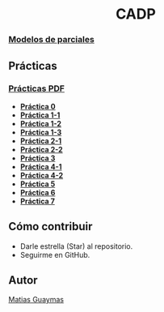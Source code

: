 <h1 align="center"> CADP </h1>

### [**Modelos de parciales**](https://github.com/MatiasGuaymas/CADP-Practicas/tree/main/Parciales)

## Prácticas
### [**Prácticas PDF**](https://github.com/MatiasGuaymas/CADP-Practicas/tree/main/Practicas%20PDF)

* [**Práctica 0**](https://github.com/MatiasGuaymas/CADP-Practicas/tree/main/Resoluciones/0)
* [**Práctica 1-1**](https://github.com/MatiasGuaymas/CADP-Practicas/tree/main/Resoluciones/1-1)
* [**Práctica 1-2**](https://github.com/MatiasGuaymas/CADP-Practicas/tree/main/Resoluciones/1-2)
* [**Práctica 1-3**](https://github.com/MatiasGuaymas/CADP-Practicas/tree/main/Resoluciones/1-3-Adicionales)
* [**Práctica 2-1**](https://github.com/MatiasGuaymas/CADP-Practicas/tree/main/Resoluciones/2-1)
* [**Práctica 2-2**](https://github.com/MatiasGuaymas/CADP-Practicas/tree/main/Resoluciones/2-2)
* [**Práctica 3**](https://github.com/MatiasGuaymas/CADP-Practicas/tree/main/Resoluciones/3)
* [**Práctica 4-1**](https://github.com/MatiasGuaymas/CADP-Practicas/tree/main/Resoluciones/4-1)
* [**Práctica 4-2**](https://github.com/MatiasGuaymas/CADP-Practicas/tree/main/Resoluciones/4-2)
* [**Práctica 5**](https://github.com/MatiasGuaymas/CADP-Practicas/tree/main/Resoluciones/5)
* [**Práctica 6**](https://github.com/MatiasGuaymas/CADP-Practicas/tree/main/Resoluciones/6)
* [**Práctica 7**](https://github.com/MatiasGuaymas/CADP-Practicas/tree/main/Resoluciones/7)

## Cómo contribuir
* Darle estrella (Star) al repositorio.
* Seguirme en GitHub.

## Autor

[Matias Guaymas](https://www.linkedin.com/in/matiasguaymas/)
